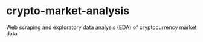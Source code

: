 # crypto-market-analysis
Web scraping and exploratory data analysis (EDA) of cryptocurrency market data.
